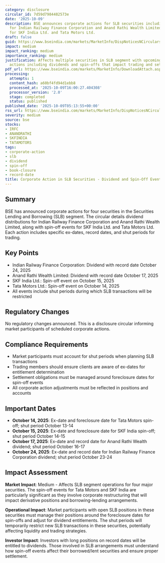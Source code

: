 ```yaml
---
category: disclosure
circular_id: 7d59d7984482573e
date: '2025-10-09'
description: BSE announces corporate actions for SLB securities including dividends
  for Indian Railway Finance Corporation and Anand Rathi Wealth Limited, and spin-offs
  for SKF India Ltd. and Tata Motors Ltd.
draft: false
guid: https://www.bseindia.com/markets/MarketInfo/DispNoticesNCirculars.aspx?Noticeid={964FB197-01BB-4796-B4B6-596E1188AFD8}&noticeno=20251009-2&dt=10/09/2025&icount=2&totcount=64&flag=0
impact: medium
impact_ranking: medium
importance_ranking: medium
justification: Affects multiple securities in SLB segment with upcoming corporate
  actions including dividends and spin-offs that impact trading and settlement
pdf_url: https://www.bseindia.com/markets/MarketInfo/DownloadAttach.aspx?id=20251009-2&attachedId=5774ea9a-8ed8-4e0f-b086-37f553006db2
processing:
  attempts: 1
  content_hash: a60bf4fd94d1ebb8
  processed_at: '2025-10-09T16:00:27.404308'
  processor_version: '2.0'
  stage: completed
  status: published
published_date: '2025-10-09T05:13:55+00:00'
rss_url: https://www.bseindia.com/markets/MarketInfo/DispNoticesNCirculars.aspx?Noticeid={964FB197-01BB-4796-B4B6-596E1188AFD8}&noticeno=20251009-2&dt=10/09/2025&icount=2&totcount=64&flag=0
severity: medium
source: bse
stocks:
- IRFC
- ANANDRATHI
- SKFINDIA
- TATAMOTORS
tags:
- corporate-action
- slb
- dividend
- spin-off
- book-closure
- record-date
title: Corporate Action in SLB Securities - Dividend and Spin-Off Events
---
```


## Summary

BSE has announced corporate actions for four securities in the Securities Lending and Borrowing (SLB) segment. The circular details dividend distributions for Indian Railway Finance Corporation and Anand Rathi Wealth Limited, along with spin-off events for SKF India Ltd. and Tata Motors Ltd. Each action includes specific ex-dates, record dates, and shut periods for trading.

## Key Points

- Indian Railway Finance Corporation: Dividend with record date October 24, 2025
- Anand Rathi Wealth Limited: Dividend with record date October 17, 2025
- SKF India Ltd.: Spin-off event on October 15, 2025
- Tata Motors Ltd.: Spin-off event on October 14, 2025
- All events include shut periods during which SLB transactions will be restricted

## Regulatory Changes

No regulatory changes announced. This is a disclosure circular informing market participants of scheduled corporate actions.

## Compliance Requirements

- Market participants must account for shut periods when planning SLB transactions
- Trading members should ensure clients are aware of ex-dates for entitlement determination
- Settlement obligations must be managed around foreclosure dates for spin-off events
- All corporate action adjustments must be reflected in positions and accounts

## Important Dates

- **October 14, 2025**: Ex-date and foreclosure date for Tata Motors spin-off; shut period October 13-14
- **October 15, 2025**: Ex-date and foreclosure date for SKF India spin-off; shut period October 14-15
- **October 17, 2025**: Ex-date and record date for Anand Rathi Wealth dividend; shut period October 16-17
- **October 24, 2025**: Ex-date and record date for Indian Railway Finance Corporation dividend; shut period October 23-24

## Impact Assessment

**Market Impact**: Medium - Affects SLB segment operations for four major securities. The spin-off events for Tata Motors and SKF India are particularly significant as they involve corporate restructuring that will impact derivative positions and borrowing-lending arrangements.

**Operational Impact**: Market participants with open SLB positions in these securities must manage their positions around the foreclosure dates for spin-offs and adjust for dividend entitlements. The shut periods will temporarily restrict new SLB transactions in these securities, potentially affecting liquidity and trading strategies.

**Investor Impact**: Investors with long positions on record dates will be entitled to dividends. Those involved in SLB arrangements must understand how spin-off events affect their borrowed/lent securities and ensure proper settlement.